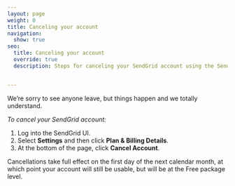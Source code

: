 ```yaml
---
layout: page
weight: 0
title: Canceling your account
navigation:
  show: true
seo:
  title: Canceling your account
  override: true
  description: Steps for canceling your SendGrid account using the SendGrid UI


---
```


We’re sorry to see anyone leave, but things happen and we totally understand.

*To cancel your SendGrid account:*

1. Log into the SendGrid UI.
1. Select **Settings** and then click **Plan & Billing Details**.
1. At the bottom of the page, click **Cancel Account**.

<call-out>

Cancellations take full effect on the first day of the next calendar month, at which point your account will still be usable, but will be at the Free package level.

</call-out>